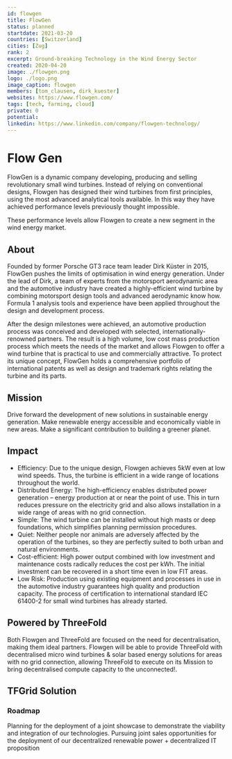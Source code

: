 ```yaml
---
id: flowgen
title: FlowGen
status: planned
startdate: 2021-03-20
countries: [Switzerland]
cities: [Zug]
rank: 2
excerpt: Ground-breaking Technology in the Wind Energy Sector
created: 2020-04-20
image: ./flowgen.png
logo: ./logo.png
image_caption: flowgen
members: [tom_clausen, dirk_kuester]
websites: https://www.flowgen.com/
tags: [tech, farming, cloud]
private: 0
potential:
linkedin: https://www.linkedin.com/company/flowgen-technology/
---
```


# Flow Gen

FlowGen is a dynamic company developing, producing and selling revolutionary small wind turbines. Instead of relying on conventional designs, Flowgen has designed their wind turbines from first principles, using the most advanced analytical tools available. In this way they have achieved performance levels previously thought impossible.

These performance levels allow Flowgen to create a new segment in the wind energy market.

## About

Founded by former Porsche GT3 race team leader Dirk Küster in 2015, FlowGen pushes the limits of optimisation in wind energy generation. Under the lead of Dirk, a team of experts from the motorsport aerodynamic area and the automotive industry have created a highly-efficient wind turbine by combining motorsport design tools and advanced aerodynamic know how. Formula 1 analysis tools and experience have been applied throughout the design and development process.

After the design milestones were achieved, an automotive production process was conceived and developed with selected, internationally-renowned partners. The result is a high volume, low cost mass production process which meets the needs of the market and allows Flowgen to offer a wind turbine that is practical to use and commercially attractive. To protect its unique concept, FlowGen holds a comprehensive portfolio of international patents as well as design and trademark rights relating the turbine and its parts.

## Mission

Drive forward the development of new solutions in sustainable energy generation.
Make renewable energy accessible and economically viable in new areas.
Make a significant contribution to building a greener planet.

## Impact

- Efficiency: Due to the unique design, Flowgen achieves 5kW even at low wind speeds. Thus, the turbine is efficient in a wide range of locations throughout the world. 
- Distributed Energy: The high-efficiency enables distributed power generation – energy production at or near the point of use. This in turn reduces pressure on the electricity grid and also allows installation in a wide range of areas with no grid connection.
- Simple: The wind turbine can be installed without high masts or deep foundations, which simplifies planning permission procedures.
- Quiet: Neither people nor animals are adversely affected by the operation of the turbines, so they are perfectly suited to both urban and natural environments.
- Cost-efficient: High power output combined with low investment and maintenance costs radically reduces the cost per kWh. The initial investment can be recovered in a short time even in low FIT areas.
- Low Risk: Production using existing equipment and processes in use in the automotive industry guarantees high quality and production capacity. The process of certification to international standard IEC 61400-2 for small wind turbines has already started.

## Powered by ThreeFold

Both Flowgen and ThreeFold are focused on the need for decentralisation, making them ideal partners. Flowgen will be able to provide ThreeFold with decentralised micro wind turbines & solar based energy solutions for areas with no grid connection, allowing ThreeFold to execute on its Mission to bring decentralised compute capacity to the unconnected!. 

## TFGrid Solution

### Roadmap

Planning for the deployment of a joint showcase to demonstrate the viability and integration of our technologies.
Pursuing joint sales opportunities for the deployment of our decentralized renewable power + decentralized IT proposition
